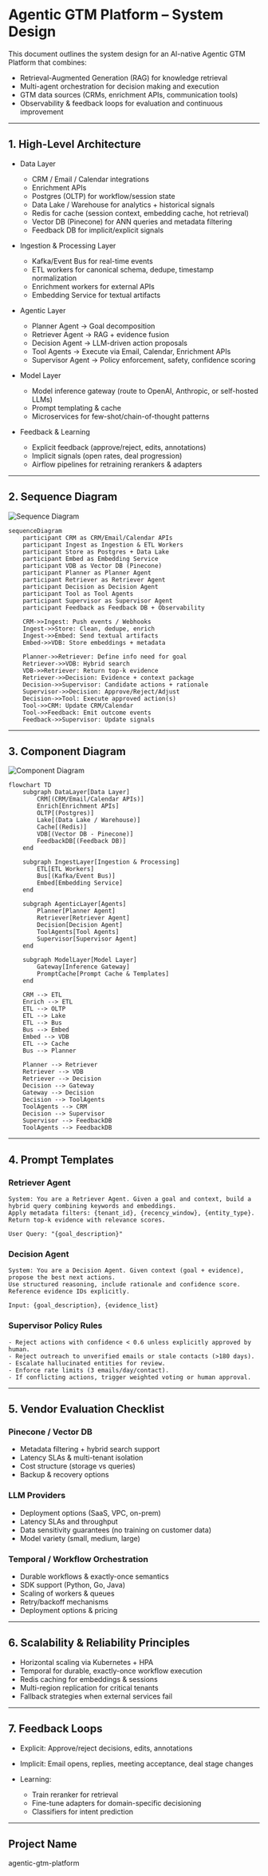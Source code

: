 # Agentic GTM Platform – System Design

This document outlines the system design for an AI-native Agentic GTM Platform that combines:

- Retrieval-Augmented Generation (RAG) for knowledge retrieval  
- Multi-agent orchestration for decision making and execution  
- GTM data sources (CRMs, enrichment APIs, communication tools)  
- Observability & feedback loops for evaluation and continuous improvement  

---

## 1. High-Level Architecture

- Data Layer  
  - CRM / Email / Calendar integrations  
  - Enrichment APIs  
  - Postgres (OLTP) for workflow/session state  
  - Data Lake / Warehouse for analytics + historical signals  
  - Redis for cache (session context, embedding cache, hot retrieval)  
  - Vector DB (Pinecone) for ANN queries and metadata filtering  
  - Feedback DB for implicit/explicit signals  

- Ingestion & Processing Layer  
  - Kafka/Event Bus for real-time events  
  - ETL workers for canonical schema, dedupe, timestamp normalization  
  - Enrichment workers for external APIs  
  - Embedding Service for textual artifacts  

- Agentic Layer  
  - Planner Agent → Goal decomposition  
  - Retriever Agent → RAG + evidence fusion  
  - Decision Agent → LLM-driven action proposals  
  - Tool Agents → Execute via Email, Calendar, Enrichment APIs  
  - Supervisor Agent → Policy enforcement, safety, confidence scoring  

- Model Layer  
  - Model inference gateway (route to OpenAI, Anthropic, or self-hosted LLMs)  
  - Prompt templating & cache  
  - Microservices for few-shot/chain-of-thought patterns  

- Feedback & Learning  
  - Explicit feedback (approve/reject, edits, annotations)  
  - Implicit signals (open rates, deal progression)  
  - Airflow pipelines for retraining rerankers & adapters  

---

## 2. Sequence Diagram

![Sequence Diagram](diagrams/sequence.svg)

```mermaid
sequenceDiagram
    participant CRM as CRM/Email/Calendar APIs
    participant Ingest as Ingestion & ETL Workers
    participant Store as Postgres + Data Lake
    participant Embed as Embedding Service
    participant VDB as Vector DB (Pinecone)
    participant Planner as Planner Agent
    participant Retriever as Retriever Agent
    participant Decision as Decision Agent
    participant Tool as Tool Agents
    participant Supervisor as Supervisor Agent
    participant Feedback as Feedback DB + Observability

    CRM->>Ingest: Push events / Webhooks
    Ingest->>Store: Clean, dedupe, enrich
    Ingest->>Embed: Send textual artifacts
    Embed->>VDB: Store embeddings + metadata

    Planner->>Retriever: Define info need for goal
    Retriever->>VDB: Hybrid search
    VDB->>Retriever: Return top-k evidence
    Retriever->>Decision: Evidence + context package
    Decision->>Supervisor: Candidate actions + rationale
    Supervisor->>Decision: Approve/Reject/Adjust
    Decision->>Tool: Execute approved action(s)
    Tool->>CRM: Update CRM/Calendar
    Tool->>Feedback: Emit outcome events
    Feedback->>Supervisor: Update signals
```

---

## 3. Component Diagram

![Component Diagram](diagrams/components.svg)

```mermaid
flowchart TD
    subgraph DataLayer[Data Layer]
        CRM[(CRM/Email/Calendar APIs)]
        Enrich[Enrichment APIs]
        OLTP[(Postgres)]
        Lake[(Data Lake / Warehouse)]
        Cache[(Redis)]
        VDB[(Vector DB - Pinecone)]
        FeedbackDB[(Feedback DB)]
    end

    subgraph IngestLayer[Ingestion & Processing]
        ETL[ETL Workers]
        Bus[(Kafka/Event Bus)]
        Embed[Embedding Service]
    end

    subgraph AgenticLayer[Agents]
        Planner[Planner Agent]
        Retriever[Retriever Agent]
        Decision[Decision Agent]
        ToolAgents[Tool Agents]
        Supervisor[Supervisor Agent]
    end

    subgraph ModelLayer[Model Layer]
        Gateway[Inference Gateway]
        PromptCache[Prompt Cache & Templates]
    end

    CRM --> ETL
    Enrich --> ETL
    ETL --> OLTP
    ETL --> Lake
    ETL --> Bus
    Bus --> Embed
    Embed --> VDB
    ETL --> Cache
    Bus --> Planner

    Planner --> Retriever
    Retriever --> VDB
    Retriever --> Decision
    Decision --> Gateway
    Gateway --> Decision
    Decision --> ToolAgents
    ToolAgents --> CRM
    Decision --> Supervisor
    Supervisor --> FeedbackDB
    ToolAgents --> FeedbackDB
```

---

## 4. Prompt Templates

### Retriever Agent

```text
System: You are a Retriever Agent. Given a goal and context, build a hybrid query combining keywords and embeddings. 
Apply metadata filters: {tenant_id}, {recency_window}, {entity_type}. Return top-k evidence with relevance scores.

User Query: "{goal_description}"
```

### Decision Agent

```text
System: You are a Decision Agent. Given context (goal + evidence), propose the best next actions. 
Use structured reasoning, include rationale and confidence score. Reference evidence IDs explicitly.

Input: {goal_description}, {evidence_list}
```

### Supervisor Policy Rules

```text
- Reject actions with confidence < 0.6 unless explicitly approved by human.
- Reject outreach to unverified emails or stale contacts (>180 days).
- Escalate hallucinated entities for review.
- Enforce rate limits (3 emails/day/contact).
- If conflicting actions, trigger weighted voting or human approval.
```

---

## 5. Vendor Evaluation Checklist

### Pinecone / Vector DB

* Metadata filtering + hybrid search support
* Latency SLAs & multi-tenant isolation
* Cost structure (storage vs queries)
* Backup & recovery options

### LLM Providers

* Deployment options (SaaS, VPC, on-prem)
* Latency SLAs and throughput
* Data sensitivity guarantees (no training on customer data)
* Model variety (small, medium, large)

### Temporal / Workflow Orchestration

* Durable workflows & exactly-once semantics
* SDK support (Python, Go, Java)
* Scaling of workers & queues
* Retry/backoff mechanisms
* Deployment options & pricing

---

## 6. Scalability & Reliability Principles

* Horizontal scaling via Kubernetes + HPA
* Temporal for durable, exactly-once workflow execution
* Redis caching for embeddings & sessions
* Multi-region replication for critical tenants
* Fallback strategies when external services fail

---

## 7. Feedback Loops

* Explicit: Approve/reject decisions, edits, annotations
* Implicit: Email opens, replies, meeting acceptance, deal stage changes
* Learning:

  * Train reranker for retrieval
  * Fine-tune adapters for domain-specific decisioning
  * Classifiers for intent prediction

---

## Project Name

agentic-gtm-platform